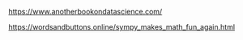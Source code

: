 

https://www.anotherbookondatascience.com/

https://wordsandbuttons.online/sympy_makes_math_fun_again.html

